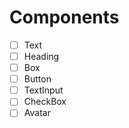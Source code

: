 # Components

- [ ] Text
- [ ] Heading
- [ ] Box
- [ ] Button
- [ ] TextInput
- [ ] CheckBox
- [ ] Avatar
